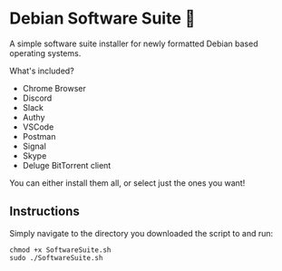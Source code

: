 # Debian Software Suite 🐧 
A simple software suite installer for newly formatted Debian based operating systems.

What's included?

- Chrome Browser
- Discord
- Slack
- Authy
- VSCode
- Postman
- Signal
- Skype
- Deluge BitTorrent client

You can either install them all, or select just the ones you want!

## Instructions

Simply navigate to the directory you downloaded the script to and run:

    chmod +x SoftwareSuite.sh
    sudo ./SoftwareSuite.sh
